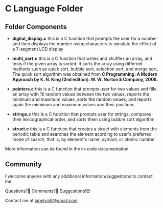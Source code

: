 # C Language Folder

## Folder Components

* **digital_display.c** this is a C function that prompts the user for a number and then displays the number using characters to simulate the effect of a 7-segment LCD display

* **multi_sort.c** this is a C function that writes and shuffles an array, and tests if the given array is sorted. It sorts the array using differnet methods such as quick sort, bubble sort, selection sort, and merge sort. The quick sort algorithm was obtained from **C Programming: A Modern Approach by K. N. King (2nd edition). W. W. Norton & Company, 2008.**  

* **pointers.c** this is a C function that prompts user for two values and fills an array with 16 random values between the two values, reports the minimum and maximum values, sorts the random values, and reports again the mimimum and maximum values and their positions

* **strings.c** this is a C function that prompts user for strings, compares their lexicographical order, and sorts them using bubble sort algorithm

* **struct.c** this is a C function that creates a struct with elements from the periodic table and searches the element acording to user's preferred mode of search, that is, by element's name, symbol, or atomic number


More information can be found in the in-code documentation.


## Community
I welcome anyone with any additional information/suggestions to contact me.

Questions?🤔 Comments?🤨 Suggestions!😊

Contact me at ianelvis6@gmail.com


